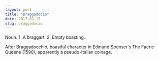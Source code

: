 ```yaml
---
layout: post
title: "Braggadocio"
date: 2017-02-17
slug: braggadocio
---
```


Noun. 1. A braggart. 2. Empty boasting.

After Braggadocchio, boastful character in Edmund Spenser's The Faerie Queene (1590), apparently a pseudo-Italian coinage.
